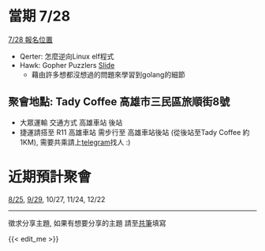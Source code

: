 # 當期 7/28

[7/28 報名位置](https://kalug.kktix.cc/events/1807) 

 * Qerter: 怎麼逆向Linux elf程式
 * Hawk: Gopher Puzzlers [Slide](https://talks.godoc.org/github.com/davecheney/presentations/gopher-puzzlers.slide#1)
   - 藉由許多想都沒想過的問題來學習到golang的細節

## 聚會地點: Tady Coffee 高雄市三民區旅順街8號

 - 大眾運輸 交通方式 高雄車站 後站
 - 捷運請搭至 R11 高雄車站 需步行至 高雄車站後站 (從後站至Tady Coffee 約1KM), 需要共乘請上[telegram](https//kalug.linux.org.tw/telegram)找人 :) 

# 近期預計聚會

[8/25](https://kalug.kktix.cc/events/1808), [9/29](https://kalug.kktix.cc/events/1809), 10/27, 11/24, 12/22

---

徵求分享主題, 如果有想要分享的主題 請至[共筆](https://hackmd.io/y1Y9-IzPQMeaNRL243elFQ?both#)填寫

{{< edit_me >}}
